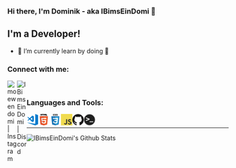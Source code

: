 ### Hi there, I'm Dominik - aka IBimsEinDomi 👋

## I'm a Developer!
- 🌱 I’m currently learn by doing 🤣

### Connect with me:

[<img align="left" alt="moewendomi | Instagram" width="22px" src="https://cdn.jsdelivr.net/npm/simple-icons@v3/icons/instagram.svg" />][instagram]
[<img align="left" alt="IBimsEinDomi | Discord" width="22px" src="https://simpleicons.org/icons/discord.svg" />][discord]

<br />

### Languages and Tools:

<img align="left" alt="Visual Studio Code" width="26px" src="https://raw.githubusercontent.com/github/explore/80688e429a7d4ef2fca1e82350fe8e3517d3494d/topics/visual-studio-code/visual-studio-code.png" />
<img align="left" alt="HTML5" width="26px" src="https://raw.githubusercontent.com/github/explore/80688e429a7d4ef2fca1e82350fe8e3517d3494d/topics/html/html.png" />
<img align="left" alt="CSS3" width="26px" src="https://raw.githubusercontent.com/github/explore/80688e429a7d4ef2fca1e82350fe8e3517d3494d/topics/css/css.png" />
<img align="left" alt="JavaScript" width="26px" src="https://raw.githubusercontent.com/github/explore/80688e429a7d4ef2fca1e82350fe8e3517d3494d/topics/javascript/javascript.png" />
<img align="left" alt="GitHub" width="26px" src="https://raw.githubusercontent.com/github/explore/78df643247d429f6cc873026c0622819ad797942/topics/github/github.png" />
<img align="left" alt="Terminal" width="26px" src="https://raw.githubusercontent.com/github/explore/80688e429a7d4ef2fca1e82350fe8e3517d3494d/topics/terminal/terminal.png" />

<br />

---

<img align="left" alt="IBimsEinDomi's Github Stats" src="https://github-readme-stats.vercel.app/api?username=IBimsEinDomi&show_icons=true&hide_border=true" />

[instagram]: https://www.instagram.com/moewendomi/
[discord]: https://discord.com/users/354191516979429376
